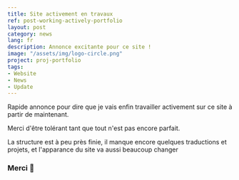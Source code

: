 ```yaml
---
title: Site activement en travaux
ref: post-working-actively-portfolio
layout: post
category: news
lang: fr
description: Annonce excitante pour ce site !
image: "/assets/img/logo-circle.png"
project: proj-portfolio
tags:
- Website
- News
- Update
---
```


Rapide annonce pour dire que je vais enfin travailler activement sur ce site à partir de maintenant.

Merci d'être tolérant tant que tout n'est pas encore parfait.

La structure est à peu près finie, il manque encore quelques traductions et projets, et l'apparance du site va aussi beaucoup changer

### Merci 👋
